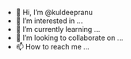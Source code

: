 - 👋 Hi, I’m @kuldeepranu
- 👀 I’m interested in ...
- 🌱 I’m currently learning ...
- 💞️ I’m looking to collaborate on ...
- 📫 How to reach me ...

<!---
kuldeepranu/kuldeepranu is a ✨ special ✨ repository because its `README.md` (this file) appears on your GitHub profile.
You can click the Preview link to take a look at your changes.
--->
